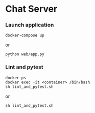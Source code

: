 # Chat Server

### Launch application
```
docker-compose up
```
or
```
python web/app.py
```
### Lint and pytest
```
docker ps
docker exec -it <container> /bin/bash
sh lint_and_pytest.sh
```
or
```
sh lint_and_pytest.sh
```
